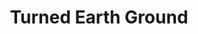 ---
layout: product
title: "Turned Earth Ground"
price: "1300" 
desc: "Akrilna tekstura 250mL"
img_path: "/assets/img/A.MIG-2103.jpg"
brand: "AMMO"
available: true
special_offer: false
new: false
soon: false
cat: "080000"
subcat: "080100"
subsubcat: "080104"
sifra: "A.MIG-2103"
popular: false
---